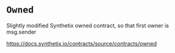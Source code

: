 # `Owned`

Slightly modified Synthetix owned contract, so that first owner is msg.sender

https://docs.synthetix.io/contracts/source/contracts/owned
